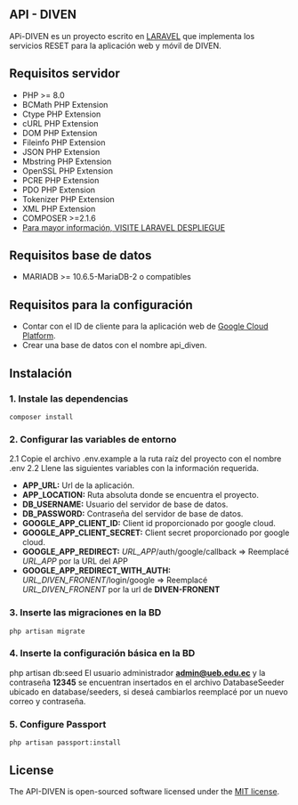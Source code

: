 ## API - DIVEN

APi-DIVEN es un proyecto escrito en [LARAVEL](https://laravel.com/docs/9.x#why-laravel) que implementa los servicios RESET para la aplicación web y móvil de DIVEN.

## Requisitos servidor

- PHP >= 8.0
- BCMath PHP Extension
- Ctype PHP Extension
- cURL PHP Extension
- DOM PHP Extension
- Fileinfo PHP Extension
- JSON PHP Extension
- Mbstring PHP Extension
- OpenSSL PHP Extension
- PCRE PHP Extension
- PDO PHP Extension
- Tokenizer PHP Extension
- XML PHP Extension
- COMPOSER >=2.1.6
- [Para mayor información, VISITE LARAVEL DESPLIEGUE ](https://laravel.com/docs/9.x/deployment)

## Requisitos base de datos
- MARIADB >= 10.6.5-MariaDB-2 o compatibles

## Requisitos para la configuración
- Contar con el ID de cliente para la aplicación web de [Google Cloud Platform]([https://console.cloud.google.com/apis/credentials).
- Crear una base de datos con el nombre api_diven.

## Instalación

### 1. Instale las dependencias
    composer install

### 2. Configurar las variables de entorno
2.1 Copie el archivo .env.example a la ruta raíz del proyecto con el nombre .env
2.2 Llene las siguientes variables con la información requerida.
* **APP_URL:** Url de la aplicación.
* **APP_LOCATION:** Ruta absoluta donde se encuentra el proyecto.
* **DB_USERNAME:** Usuario del servidor de base de datos.
* **DB_PASSWORD:** Contraseña del servidor de base de datos.
* **GOOGLE_APP_CLIENT_ID:** Client id proporcionado por google cloud.
* **GOOGLE_APP_CLIENT_SECRET:** Client secret proporcionado por google cloud.
* **GOOGLE_APP_REDIRECT:** *URL_APP*/auth/google/callback => Reemplacé *URL_APP* por la URL del APP
* **GOOGLE_APP_REDIRECT_WITH_AUTH:** *URL_DIVEN_FRONENT*/login/google => Reemplacé *URL_DIVEN_FRONENT* por la url de **DIVEN-FRONENT**

### 3. Inserte las migraciones en la BD
    php artisan migrate

### 4. Inserte la configuración básica en la BD
php artisan db:seed
El usuario administrador **admin@ueb.edu.ec** y la contraseña **12345** se encuentran insertados en el archivo DatabaseSeeder ubicado en  database/seeders, si deseá cambiarlos reemplacé por un nuevo correo y contraseña.

### 5. Configure Passport
    php artisan passport:install

## License
The API-DIVEN is open-sourced software licensed under the [MIT license](https://opensource.org/licenses/MIT).

